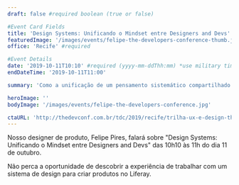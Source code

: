 ```yaml
---
draft: false #required boolean (true or false)

#Event Card Fields
title: 'Design Systems: Unificando o Mindset entre Designers and Devs' #required
featuredImage: '/images/events/felipe-the-developers-conference-thumb.jpg' #required
office: 'Recife' #required

#Event Details
date: '2019-10-11T10:10' #required (yyyy-mm-ddThh:mm) *use military time
endDateTime: '2019-10-11T11:00'

summary: 'Como a unificação de um pensamento sistemático compartilhado entre designers e desenvolvedores é fundamental na construção de sistemas de design eficientes.'

heroImage: ''
bodyImage: '/images/events/felipe-the-developers-conference.jpg'

ctaURL: 'http://thedevconf.com.br/tdc/2019/recife/trilha-ux-e-design-thinking'
---
```


Nosso designer de produto, Felipe Pires, falará sobre "Design Systems: Unificando o Mindset entre Designers and Devs" das 10h10 às 11h do dia 11 de outubro.

Não perca a oportunidade de descobrir a experiência de trabalhar com um sistema de design para criar produtos no Liferay.
